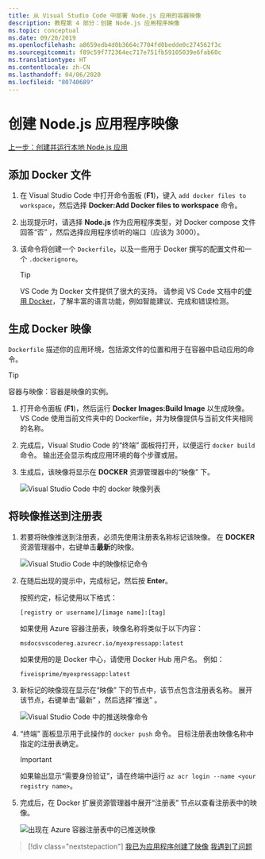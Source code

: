 ```yaml
---
title: 从 Visual Studio Code 中部署 Node.js 应用的容器映像
description: 教程第 4 部分：创建 Node.js 应用程序映像
ms.topic: conceptual
ms.date: 09/20/2019
ms.openlocfilehash: a8659edb4d0b3664c7704fd0bedde0c274562f3c
ms.sourcegitcommit: f89c59f772364ec717e751fb59105039e6fab60c
ms.translationtype: HT
ms.contentlocale: zh-CN
ms.lasthandoff: 04/06/2020
ms.locfileid: "80740689"
---
```

# <a name="create-your-nodejs-application-image"></a>创建 Node.js 应用程序映像

[上一步：创建并运行本地 Node.js 应用](tutorial-vscode-docker-node-03.md)

## <a name="add-docker-files"></a>添加 Docker 文件

1. 在 Visual Studio Code 中打开命令面板  (**F1**)，键入 `add docker files to workspace`，然后选择 **Docker:Add Docker files to workspace** 命令。

1. 出现提示时，请选择 **Node.js** 作为应用程序类型，对 Docker compose 文件回答“否”  ，然后选择应用程序侦听的端口（应该为 3000）。

1. 该命令将创建一个 `Dockerfile`，以及一些用于 Docker 撰写的配置文件和一个 `.dockerignore`。

    > [!TIP]
    > VS Code 为 Docker 文件提供了很大的支持。 请参阅 VS Code 文档中的[使用 Docker](https://code.visualstudio.com/docs/azure/docker)，了解丰富的语言功能，例如智能建议、完成和错误检测。

## <a name="build-a-docker-image"></a>生成 Docker 映像

`Dockerfile` 描述你的应用环境，包括源文件的位置和用于在容器中启动应用的命令。

> [!TIP]
> 容器与映像：容器是映像的实例。

1. 打开命令面板  (**F1**)，然后运行 **Docker Images:Build Image** 以生成映像。 VS Code 使用当前文件夹中的 Dockerfile，并为映像提供与当前文件夹相同的名称。

1. 完成后，Visual Studio Code 的“终端”  面板将打开，以便运行 `docker build` 命令。 输出还会显示构成应用环境的每个步骤或层。

1. 生成后，该映像将显示在 **DOCKER** 资源管理器中的“映像”  下。

    ![Visual Studio Code 中的 docker 映像列表](media/deploy-containers/image-list.png)

## <a name="push-the-image-to-a-registry"></a>将映像推送到注册表

1. 若要将映像推送到注册表，必须先使用注册表名称标记该映像。 在 **DOCKER** 资源管理器中，右键单击**最新**的映像。

    ![Visual Studio Code 中的映像标记命令](media/deploy-containers/tag-command.png)

1. 在随后出现的提示中，完成标记，然后按 **Enter**。

    按照约定，标记使用以下格式：

    `[registry or username]/[image name]:[tag]`

    如果使用 Azure 容器注册表，映像名称将类似于以下内容：

    `msdocsvscodereg.azurecr.io/myexpressapp:latest`

    如果使用的是 Docker 中心，请使用 Docker Hub 用户名。 例如：

    `fiveisprime/myexpressapp:latest`

1. 新标记的映像现在显示在“映像”  下的节点中，该节点包含注册表名称。 展开该节点，右键单击“最新”  ，然后选择“推送”  。

    ![Visual Studio Code 中的推送映像命令](media/deploy-containers/push-command.png)

1. “终端”  面板显示用于此操作的 `docker push` 命令。 目标注册表由映像名称中指定的注册表确定。

   > [!IMPORTANT]
   > 如果输出显示“需要身份验证”，请在终端中运行 `az acr login --name <your registry name>`。

1. 完成后，在 Docker 扩展资源管理器中展开“注册表”  节点以查看注册表中的映像。

    ![出现在 Azure 容器注册表中的已推送映像](media/deploy-containers/image-in-acr.png)

> [!div class="nextstepaction"]
> [我已为应用程序创建了映像](tutorial-vscode-docker-node-05.md) [我遇到了问题](https://www.research.net/r/PWZWZ52?tutorial=docker-extension&step=containerize-app)
